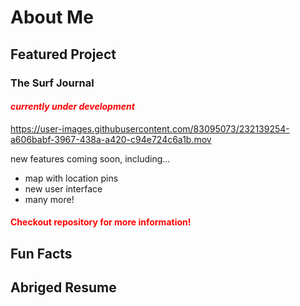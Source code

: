 # About Me

## Featured Project
### The Surf Journal
#### <span style="color: red"> ***currently under development*** </span>
https://user-images.githubusercontent.com/83095073/232139254-a606babf-3967-438a-a420-c94e724c6a1b.mov

new features coming soon, including... 
- map with location pins
- new user interface
- many more!

#### <span style="color: red"> Checkout repository for more information! </span>
 
## Fun Facts

## Abriged Resume
